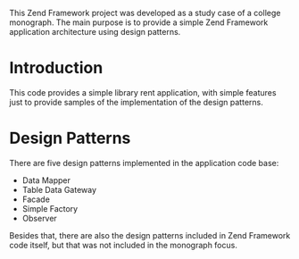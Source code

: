 This Zend Framework project was developed as a study case of a college monograph. The main purpose is to provide a simple Zend Framework application architecture using design patterns.

# Introduction

This code provides a simple library rent application, with simple features just to provide samples of the implementation of the design patterns.

# Design Patterns

There are five design patterns implemented in the application code base:

* Data Mapper
* Table Data Gateway
* Facade
* Simple Factory
* Observer

Besides that, there are also the design patterns included in Zend Framework code itself, but that was not included in the monograph focus.